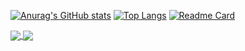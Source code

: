 [![Anurag's GitHub stats](https://github-readme-stats.vercel.app/api?username=Lucid1ty&show_icons=true&theme=radical)](https://github.com/Lucid1ty)
[![Top Langs](https://github-readme-stats.vercel.app/api/top-langs/?username=Lucid1ty)](https://github.com/Lucid1ty)
[![Readme Card](https://github-readme-stats.vercel.app/api/pin/?username=Lucid1ty&repo=cs61a)](https://github.com/Lucid1ty/cs61a)




<a href="https://github.com/Lucid1ty">
  <img align="center" src="https://github-readme-stats.vercel.app/api?username=Lucid1ty&show_icons=true&theme=radical" />
</a>
<a href="https://github.com/Lucid1ty">
  <img align="center" src="https://github-readme-stats.vercel.app/api/top-langs/?username=Lucid1ty&layout=compact" />
</a>
